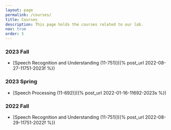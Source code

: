 ```yaml
---
layout: page
permalink: /courses/
title: Courses
description: This page holds the courses related to our lab.
nav: true
order: 5
---
```


### 2023 Fall

* [Speech Recognition and Understanding (11-751)]({% post_url 2022-08-27-11751-2023f %})

### 2023 Spring

* [Speech Processing (11-692)]({% post_url 2022-01-16-11692-2023s %})

### 2022 Fall

* [Speech Recognition and Understanding (11-751)]({% post_url 2022-08-29-11751-2022f %})


